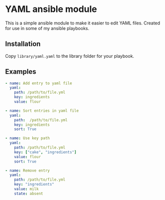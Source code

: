 # YAML ansible module

This is a simple ansible module to make it easier to edit YAML files. Created for use in some of my ansible playbooks.

## Installation

Copy `library/yaml.yaml` to the library folder for your playbook.

## Examples

```yaml
- name: Add entry to yaml file
  yaml:
    path: /path/to/file.yml
    key: ingredients
    value: flour

- name: Sort entries in yaml file
  yaml:
    path:  /path/to/file.yml
    key: ingredients
    sort: True

- name: Use key path
  yaml:
    path: /path/to/file.yml
    key: ["cake", "ingredients"]
    value: flour
    sort: True

- name: Remove entry
  yaml:
    path: /path/to/file.yml
    key: "ingredients"
    value: milk
    state: absent
```
